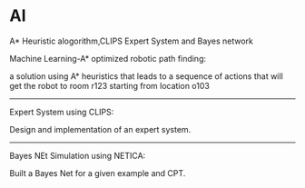 AI
==

A* Heuristic alogorithm,CLIPS Expert System and Bayes network


Machine Learning-A* optimized robotic path finding:

a solution using A* heuristics that leads to a sequence of actions that will get the
robot to room r123 starting from location o103

-----------------------------------------------

Expert System using CLIPS:

Design and implementation of an expert system.

-----------------------------------------------

Bayes NEt Simulation using NETICA:

Built a Bayes Net for a given example and CPT.